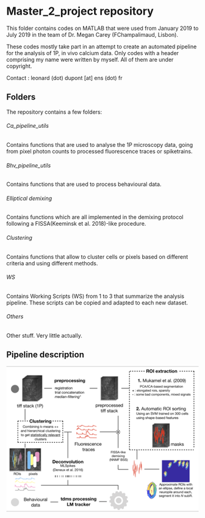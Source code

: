 # Master_2_project repository

This folder contains codes on MATLAB that were used from January 2019 to July 2019
in the team of Dr. Megan Carey (FChampalimaud, Lisbon). 

These codes mostly take part in an attempt to create an automated pipeline for the analysis of 1P, in vivo calcium data.
Only codes with a header comprising my name were written by myself. All of them are under copyright. 

Contact : leonard (dot) dupont [at] ens (dot) fr


## Folders

The repository contains a few folders: 

###### Ca_pipeline_utils 
Contains functions that are used to analyse the 1P microscopy data, going from pixel photon counts to processed fluorescence traces or spiketrains. 
###### Bhv_pipeline_utils
Contains functions that are used to process behavioural data.
###### Elliptical demixing
Contains functions which are all implemented in the demixing protocol following a FISSA(Keeminsk et al. 2018)-like procedure. 
###### Clustering
Contains functions that allow to cluster cells or pixels based on different criteria and using different methods.
###### WS 
Contains Working Scripts (WS) from 1 to 3 that summarize the analysis pipeline. These scripts can be copied and adapted to each new dataset. 
###### Others
Other stuff. Very little actually. 


## Pipeline description

![image](https://github.com/LeonardDupont/Master_2_project/blob/master/Pipeline.png)
      
